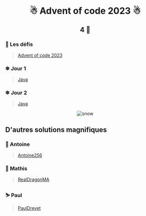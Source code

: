 # <p align="center">☃ Advent of code 2023 ☃</p>

## <p align="center">4 🌟</p>

### 📅 Les défis
> [Advent of code 2023](https://adventofcode.com/2023)

### ❄ Jour 1
> [Java](https://github.com/Elyroma/AdventOfCode/tree/main/day1)

### ❄ Jour 2
> [Java](https://github.com/Elyroma/AdventOfCode/tree/main/day2)

<p align="center">
    <img src="./snow.gif" alt="snow"/>
</p>

## D'autres solutions magnifiques
### 🎄 Antoine
> [Antoine256](https://github.com/Antoine256/advent-of-code-2023)

### 🎅 Mathis
> [RealDragonMA](https://github.com/RealDragonMA/Advent-of-code-2023)

### ⛷ Paul
> [PaulDrevet](https://github.com/PaulDrevet/advent_of_code_2023)